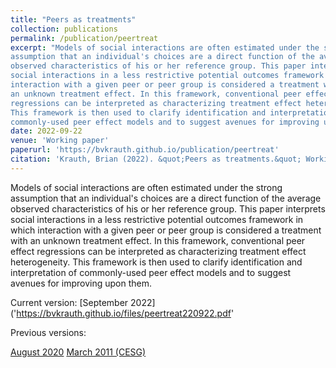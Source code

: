 ```yaml
---
title: "Peers as treatments"
collection: publications
permalink: /publication/peertreat
excerpt: "Models of social interactions are often estimated under the strong
assumption that an individual's choices are a direct function of the average
observed characteristics of his or her reference group. This paper interprets
social interactions in a less restrictive potential outcomes framework in which
interaction with a given peer or peer group is considered a treatment with
an unknown treatment effect. In this framework, conventional peer effect
regressions can be interpreted as characterizing treatment effect heterogeneity.
This framework is then used to clarify identification and interpretation of
commonly-used peer effect models and to suggest avenues for improving upon them."
date: 2022-09-22
venue: 'Working paper'
paperurl: 'https://bvkrauth.github.io/publication/peertreat'
citation: 'Krauth, Brian (2022). &quot;Peers as treatments.&quot; Working paper, Simon Fraser University.'
---
```

Models of social interactions are often estimated under the strong
assumption that an individual's choices are a direct function of the average
observed characteristics of his or her reference group. This paper interprets
social interactions in a less restrictive potential outcomes framework in which
interaction with a given peer or peer group is considered a treatment with
an unknown treatment effect. In this framework, conventional peer effect
regressions can be interpreted as characterizing treatment effect heterogeneity.
This framework is then used to clarify identification and interpretation of
commonly-used peer effect models and to suggest avenues for improving upon them.

Current version:
[September 2022]('https://bvkrauth.github.io/files/peertreat220922.pdf'

Previous versions:

[August 2020](http://www.sfu.ca/~bkrauth/papers/peertreat.pdf)
[March 2011 (CESG)](https://www.ryerson.ca/cesg2011/krauth.pdf)

